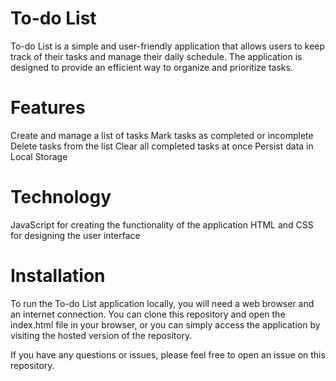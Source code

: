 # To-do List
To-do List is a simple and user-friendly application that allows users to keep track of their tasks and manage their daily schedule. The application is designed to provide an efficient way to organize and prioritize tasks.

# Features
Create and manage a list of tasks
Mark tasks as completed or incomplete
Delete tasks from the list
Clear all completed tasks at once
Persist data in Local Storage
# Technology
JavaScript for creating the functionality of the application
HTML and CSS for designing the user interface
# Installation
To run the To-do List application locally, you will need a web browser and an internet connection. You can clone this repository and open the index.html file in your browser, or you can simply access the application by visiting the hosted version of the repository.

If you have any questions or issues, please feel free to open an issue on this repository.
